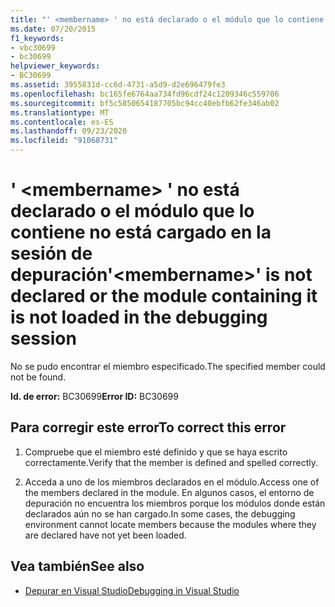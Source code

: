 ```yaml
---
title: "' <membername> ' no está declarado o el módulo que lo contiene no está cargado en la sesión de depuración"
ms.date: 07/20/2015
f1_keywords:
- vbc30699
- bc30699
helpviewer_keywords:
- BC30699
ms.assetid: 3955831d-cc6d-4731-a5d9-d2e696479fe3
ms.openlocfilehash: bc165fe6764aa734fd96cdf24c1209346c559706
ms.sourcegitcommit: bf5c5850654187705bc94cc40ebfb62fe346ab02
ms.translationtype: MT
ms.contentlocale: es-ES
ms.lasthandoff: 09/23/2020
ms.locfileid: "91068731"
---
```

# <a name="membername-is-not-declared-or-the-module-containing-it-is-not-loaded-in-the-debugging-session"></a><span data-ttu-id="82a56-102">' \<membername> ' no está declarado o el módulo que lo contiene no está cargado en la sesión de depuración</span><span class="sxs-lookup"><span data-stu-id="82a56-102">'\<membername>' is not declared or the module containing it is not loaded in the debugging session</span></span>

<span data-ttu-id="82a56-103">No se pudo encontrar el miembro especificado.</span><span class="sxs-lookup"><span data-stu-id="82a56-103">The specified member could not be found.</span></span>  
  
 <span data-ttu-id="82a56-104">**Id. de error:** BC30699</span><span class="sxs-lookup"><span data-stu-id="82a56-104">**Error ID:** BC30699</span></span>  
  
## <a name="to-correct-this-error"></a><span data-ttu-id="82a56-105">Para corregir este error</span><span class="sxs-lookup"><span data-stu-id="82a56-105">To correct this error</span></span>  
  
1. <span data-ttu-id="82a56-106">Compruebe que el miembro esté definido y que se haya escrito correctamente.</span><span class="sxs-lookup"><span data-stu-id="82a56-106">Verify that the member is defined and spelled correctly.</span></span>  
  
2. <span data-ttu-id="82a56-107">Acceda a uno de los miembros declarados en el módulo.</span><span class="sxs-lookup"><span data-stu-id="82a56-107">Access one of the members declared in the module.</span></span> <span data-ttu-id="82a56-108">En algunos casos, el entorno de depuración no encuentra los miembros porque los módulos donde están declarados aún no se han cargado.</span><span class="sxs-lookup"><span data-stu-id="82a56-108">In some cases, the debugging environment cannot locate members because the modules where they are declared have not yet been loaded.</span></span>  
  
## <a name="see-also"></a><span data-ttu-id="82a56-109">Vea también</span><span class="sxs-lookup"><span data-stu-id="82a56-109">See also</span></span>

- [<span data-ttu-id="82a56-110">Depurar en Visual Studio</span><span class="sxs-lookup"><span data-stu-id="82a56-110">Debugging in Visual Studio</span></span>](/visualstudio/debugger/debugger-feature-tour)
